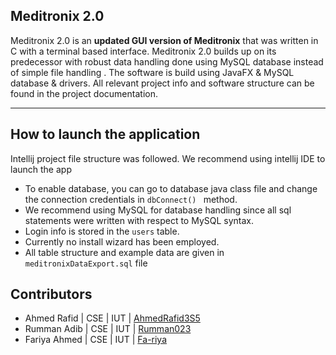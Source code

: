 ## Meditronix 2.0
Meditronix 2.0 is an **updated GUI version of Meditronix** that was written in C with a terminal based interface.
Meditronix 2.0 builds up on its predecessor with robust data handling done using MySQL database instead of simple file handling .
The software is build using JavaFX & MySQL database & drivers.
All relevant project info and software structure can be found in the project documentation.

---
## How to launch the application
Intellij project file structure was followed. We recommend using intellij IDE to launch the app

 - To enable database, you can go to database java class file and change the connection credentials in `dbConnect() ` method.
 - We recommend using MySQL for database handling since all sql statements were written with respect to  MySQL  syntax.
 - Login info is stored in the `users` table.
 - Currently no install wizard has been employed.
 - All table structure and example data are given in `meditronixDataExport.sql` file

## Contributors

 - Ahmed Rafid  | CSE | IUT | [AhmedRafid3S5](https://github.com/AhmedRafid3S5)
 - Rumman Adib  | CSE | IUT | [Rumman023](https://github.com/Rumman023)
 - Fariya Ahmed | CSE | IUT | [Fa-riya](https://github.com/Fa-riya)

